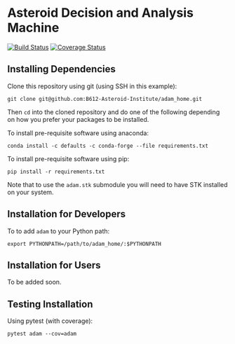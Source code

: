 # Asteroid Decision and Analysis Machine

[![Build Status](https://www.travis-ci.org/B612-Asteroid-Institute/adam.svg?branch=master)](https://www.travis-ci.org/B612-Asteroid-Institute/adam)
[![Coverage Status](https://coveralls.io/repos/github/B612-Asteroid-Institute/adam/badge.svg?branch=master)](https://coveralls.io/github/B612-Asteroid-Institute/adam?branch=master)

## Installing Dependencies

Clone this repository using git (using SSH in this example):

```git clone git@github.com:B612-Asteroid-Institute/adam_home.git```

Then `cd` into the cloned repository and do one of the following depending on how you prefer your packages to be installed.

To install pre-requisite software using anaconda: 

```conda install -c defaults -c conda-forge --file requirements.txt```

To install pre-requisite software using pip:

```pip install -r requirements.txt```

Note that to use the `adam.stk` submodule you will need to have STK installed on your system. 

## Installation for Developers

To to add `adam` to your Python path: 

```export PYTHONPATH=/path/to/adam_home/:$PYTHONPATH```

## Installation for Users

To be added soon.

## Testing Installation

Using pytest (with coverage):

```pytest adam --cov=adam```
